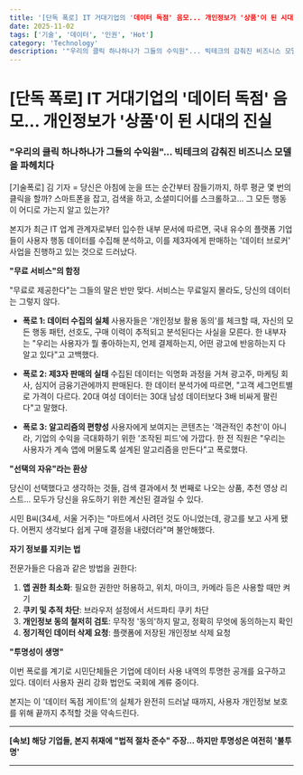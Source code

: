 ```yaml
---
title: '[단독 폭로] IT 거대기업의 '데이터 독점' 음모... 개인정보가 '상품'이 된 시대의 진실'
date: 2025-11-02
tags: ['기술', '데이터', '인권', 'Hot']
category: 'Technology'
description: '"우리의 클릭 하나하나가 그들의 수익원"... 빅테크의 감춰진 비즈니스 모델을 파헤치다'
---
```


# [단독 폭로] IT 거대기업의 '데이터 독점' 음모... 개인정보가 '상품'이 된 시대의 진실

### "우리의 클릭 하나하나가 그들의 수익원"... 빅테크의 감춰진 비즈니스 모델을 파헤치다

[기술폭로] 김 기자 = 당신은 아침에 눈을 뜨는 순간부터 잠들기까지, 하루 평균 몇 번의 클릭을 할까? 스마트폰을 잡고, 검색을 하고, 소셜미디어를 스크롤하고... 그 모든 행동이 어디로 가는지 알고 있는가?

본지가 최근 IT 업계 관계자로부터 입수한 내부 문서에 따르면, 국내 유수의 플랫폼 기업들이 사용자 행동 데이터를 수집해 분석하고, 이를 제3자에게 판매하는 '데이터 브로커' 사업을 진행하고 있는 것으로 드러났다.

**"무료 서비스"의 함정**

"무료로 제공한다"는 그들의 말은 반만 맞다. 서비스는 무료일지 몰라도, 당신의 데이터는 그렇지 않다.

- **폭로 1: 데이터 수집의 실체**
  사용자들은 '개인정보 활용 동의'를 체크할 때, 자신의 모든 행동 패턴, 선호도, 구매 이력이 추적되고 분석된다는 사실을 모른다. 한 내부자는 "우리는 사용자가 뭘 좋아하는지, 언제 결제하는지, 어떤 광고에 반응하는지 다 알고 있다"고 고백했다.

- **폭로 2: 제3자 판매의 실태**
  수집된 데이터는 익명화 과정을 거쳐 광고주, 마케팅 회사, 심지어 금융기관에까지 판매된다. 한 데이터 분석가에 따르면, "고객 세그먼트별로 가격이 다르다. 20대 여성 데이터는 30대 남성 데이터보다 3배 비싸게 팔린다"고 말했다.

- **폭로 3: 알고리즘의 편향성**
  사용자에게 보여지는 콘텐츠는 '객관적인 추천'이 아니라, 기업의 수익을 극대화하기 위한 '조작된 피드'에 가깝다. 한 전 직원은 "우리는 사용자가 계속 앱에 머물도록 설계된 알고리즘을 만든다"고 폭로했다.

**"선택의 자유"라는 환상**

당신이 선택했다고 생각하는 것들, 검색 결과에서 첫 번째로 나오는 상품, 추천 영상 리스트... 모두가 당신을 유도하기 위한 계산된 결과일 수 있다.

시민 B씨(34세, 서울 거주)는 "마트에서 사려던 것도 아니었는데, 광고를 보고 사게 됐다. 어쩐지 생각보다 쉽게 구매 결정을 내렸더라"며 불안해했다.

**자기 정보를 지키는 법**

전문가들은 다음과 같은 방법을 권한다:

1. **앱 권한 최소화**: 필요한 권한만 허용하고, 위치, 마이크, 카메라 등은 사용할 때만 켜기
2. **쿠키 및 추적 차단**: 브라우저 설정에서 서드파티 쿠키 차단
3. **개인정보 동의 철저히 검토**: 무작정 '동의'하지 말고, 정확히 무엇에 동의하는지 확인
4. **정기적인 데이터 삭제 요청**: 플랫폼에 저장된 개인정보 삭제 요청

**"투명성이 생명"**

이번 폭로를 계기로 시민단체들은 기업에 데이터 사용 내역의 투명한 공개를 요구하고 있다. 데이터 사용자 권리 강화 법안도 국회에 계류 중이다.

본지는 이 '데이터 독점 게이트'의 실체가 완전히 드러날 때까지, 사용자 개인정보 보호를 위해 끝까지 추적할 것을 약속드린다.

---

**[속보] 해당 기업들, 본지 취재에 "법적 절차 준수" 주장... 하지만 투명성은 여전히 '불투명'**

---

